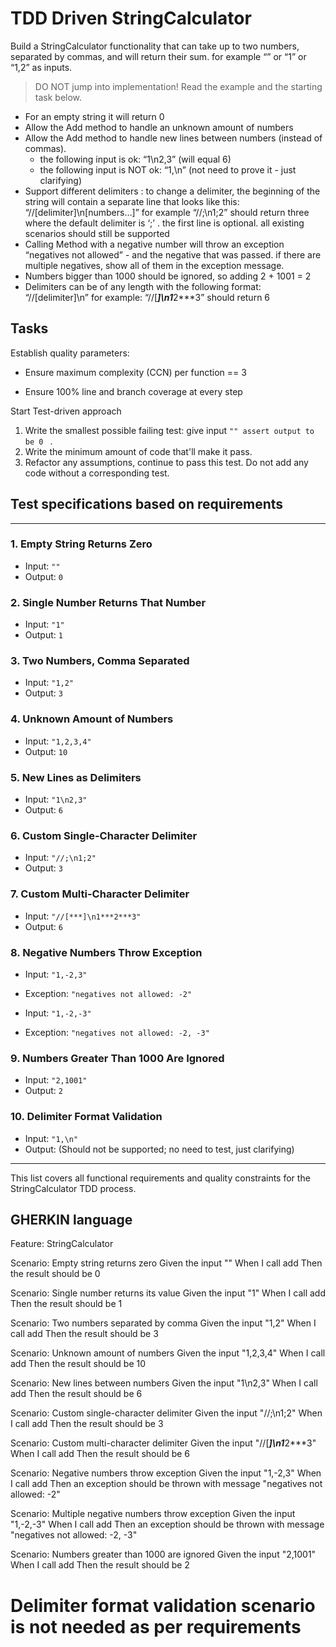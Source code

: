 # TDD Driven StringCalculator

Build a StringCalculator functionality that can take up to two numbers, separated by commas, and will return their sum. 
for example “” or “1” or “1,2” as inputs.

> DO NOT jump into implementation! Read the example and the starting task below.

- For an empty string it will return 0
- Allow the Add method to handle an unknown amount of numbers
- Allow the Add method to handle new lines between numbers (instead of commas).
  - the following input is ok: “1\n2,3” (will equal 6)
  - the following input is NOT ok: “1,\n” (not need to prove it - just clarifying)
- Support different delimiters : to change a delimiter, the beginning of the string will contain a separate line that looks like this: “//[delimiter]\n[numbers…]” for example “//;\n1;2” should return three where the default delimiter is ‘;’ .
the first line is optional. all existing scenarios should still be supported
- Calling Method with a negative number will throw an exception “negatives not allowed” - and the negative that was passed. if there are multiple negatives, show all of them in the exception message.
- Numbers bigger than 1000 should be ignored, so adding 2 + 1001 = 2
- Delimiters can be of any length with the following format: “//[delimiter]\n” for example: “//[***]\n1***2***3” should return 6

## Tasks



Establish quality parameters:

- Ensure  maximum complexity (CCN) per function == 3

- Ensure 100% line and branch coverage at every step

  

Start Test-driven approach

1. Write the smallest possible failing test: give input `"" assert output to be 0 ` .
2. Write the minimum amount of code that'll make it pass.
3. Refactor any assumptions, continue to pass this test. Do not add any code without a corresponding test.




## Test specifications based on requirements

---

### 1. **Empty String Returns Zero**
- Input: `""`
- Output: `0`

### 2. **Single Number Returns That Number**
- Input: `"1"`
- Output: `1`

### 3. **Two Numbers, Comma Separated**
- Input: `"1,2"`
- Output: `3`

### 4. **Unknown Amount of Numbers**
- Input: `"1,2,3,4"`
- Output: `10`

### 5. **New Lines as Delimiters**
- Input: `"1\n2,3"`
- Output: `6`

### 6. **Custom Single-Character Delimiter**
- Input: `"//;\n1;2"`
- Output: `3`

### 7. **Custom Multi-Character Delimiter**
- Input: `"//[***]\n1***2***3"`
- Output: `6`

### 8. **Negative Numbers Throw Exception**
- Input: `"1,-2,3"`
- Exception: `"negatives not allowed: -2"`

- Input: `"1,-2,-3"`
- Exception: `"negatives not allowed: -2, -3"`

### 9. **Numbers Greater Than 1000 Are Ignored**
- Input: `"2,1001"`
- Output: `2`

### 10. **Delimiter Format Validation**
- Input: `"1,\n"`
- Output: (Should not be supported; no need to test, just clarifying)

---

This list covers all functional requirements and quality constraints for the StringCalculator TDD process.


##  GHERKIN language

Feature: StringCalculator

  Scenario: Empty string returns zero
    Given the input ""
    When I call add
    Then the result should be 0

  Scenario: Single number returns its value
    Given the input "1"
    When I call add
    Then the result should be 1

  Scenario: Two numbers separated by comma
    Given the input "1,2"
    When I call add
    Then the result should be 3

  Scenario: Unknown amount of numbers
    Given the input "1,2,3,4"
    When I call add
    Then the result should be 10

  Scenario: New lines between numbers
    Given the input "1\n2,3"
    When I call add
    Then the result should be 6

  Scenario: Custom single-character delimiter
    Given the input "//;\n1;2"
    When I call add
    Then the result should be 3

  Scenario: Custom multi-character delimiter
    Given the input "//[***]\n1***2***3"
    When I call add
    Then the result should be 6

  Scenario: Negative numbers throw exception
    Given the input "1,-2,3"
    When I call add
    Then an exception should be thrown with message "negatives not allowed: -2"

  Scenario: Multiple negative numbers throw exception
    Given the input "1,-2,-3"
    When I call add
    Then an exception should be thrown with message "negatives not allowed: -2, -3"

  Scenario: Numbers greater than 1000 are ignored
    Given the input "2,1001"
    When I call add
    Then the result should be 2

# Delimiter format validation scenario is not needed as per requirements




